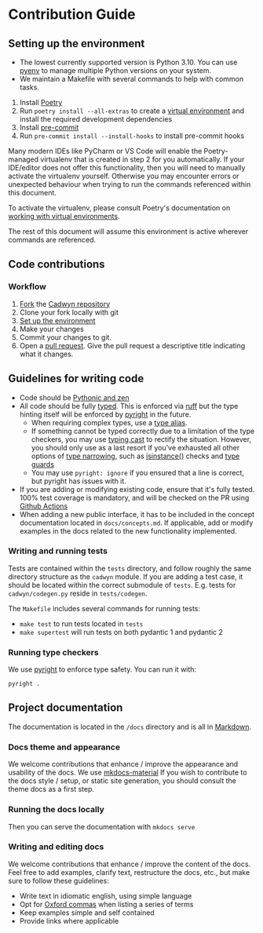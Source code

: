 # Contribution Guide

## Setting up the environment

* The lowest currently supported version is Python 3.10. You can use
[pyenv](https://github.com/pyenv/pyenv) to manage multiple Python
versions on your system.
* We maintain a Makefile with several commands to help with common tasks.

1. Install [Poetry](https://python-poetry.org/)
2. Run `poetry install --all-extras` to create a [virtual environment](https://docs.python.org/3/tutorial/venv.html) and install the required development dependencies
3. Install [pre-commit](https://pre-commit.com/)
4. Run `pre-commit install --install-hooks` to install pre-commit hooks

Many modern IDEs like PyCharm or VS Code will enable the Poetry-managed virtualenv that is created in step 2 for you automatically. If your IDE/editor does not offer this functionality, then you will need to manually activate the virtualenv yourself. Otherwise you may encounter errors or unexpected behaviour when trying to run the commands referenced within this document.

To activate the virtualenv, please consult Poetry's documentation on [working with virtual environments](https://python-poetry.org/docs/basic-usage#using-your-virtual-environment).

The rest of this document will assume this environment is active wherever commands are referenced.

## Code contributions

### Workflow

1. [Fork](https://github.com/zmievsa/cadwyn/fork) the [Cadwyn repository](https://github.com/zmievsa/cadwyn)
2. Clone your fork locally with git
3. [Set up the environment](#setting-up-the-environment)
4. Make your changes
5. Commit your changes to git.
6. Open a [pull request](https://docs.github.com/en/pull-requests). Give the pull request a descriptive title indicating what it changes.

## Guidelines for writing code

* Code should be [Pythonic and zen](https://peps.python.org/pep-0020/)
* All code should be fully [typed](https://peps.python.org/pep-0484/). This is enforced via [ruff](https://github.com/astral-sh/ruff) but the type hinting itself will be enforced by [pyright](https://github.com/microsoft/pyright/) in the future.
  * When requiring complex types, use a [type alias](https://docs.python.org/3/library/typing.html#type-aliases).
  * If something cannot be typed correctly due to a limitation of the type checkers, you may use [typing.cast](https://docs.python.org/3/library/typing.html#typing.cast) to rectify the situation. However, you should only use as a last resort if you've exhausted all other options of [type narrowing](https://mypy.readthedocs.io/en/stable/type_narrowing.html), such as [isinstance()](https://docs.python.org/3/library/functions.html#isinstance) checks and [type guards](https://docs.python.org/3/library/typing.html#typing.TypeGuard)
  * You may use `pyright: ignore` if you ensured that a line is correct, but pyright has issues with it.
* If you are adding or modifying existing code, ensure that it's fully tested. 100% test coverage is mandatory, and will be checked on the PR using [Github Actions](https://github.com/features/actions)
* When adding a new public interface, it has to be included in the concept documentation located in `docs/concepts.md`. If applicable, add or modify examples in the docs related to the new functionality implemented.

### Writing and running tests

Tests are contained within the `tests` directory, and follow roughly the same
directory structure as the `cadwyn` module. If you are adding a test
case, it should be located within the correct submodule of `tests`. E.g.
tests for `cadwyn/codegen.py` reside in `tests/codegen`.

The `Makefile` includes several commands for running tests:

* `make test` to run tests located in `tests`
* `make supertest` will run tests on both pydantic 1 and pydantic 2

### Running type checkers

We use [pyright](https://github.com/microsoft/pyright/) to enforce type safety.
You can run it with:

`pyright .`

## Project documentation

The documentation is located in the `/docs` directory and is all in
[Markdown](https://www.markdownguide.org/).

### Docs theme and appearance

We welcome contributions that enhance / improve the appearance and usability of the docs. We use [mkdocs-material](https://squidfunk.github.io/mkdocs-material/) If you wish to contribute to the docs style / setup, or static site generation, you should consult the theme docs as a first step.

### Running the docs locally

Then you can serve the documentation with `mkdocs serve`

### Writing and editing docs

We welcome contributions that enhance / improve the content of the docs. Feel free to add examples, clarify text, restructure the docs, etc., but make sure to follow these guidelines:

* Write text in idiomatic english, using simple language
* Opt for [Oxford commas](https://en.wikipedia.org/wiki/Serial_comma) when listing a series of terms
* Keep examples simple and self contained
* Provide links where applicable
